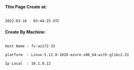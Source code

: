 
   
#### This Page Create at:

```bash

2022-03-16 - 03:44:25 UTC

```

#### Create By Machine:

```bash

Host Name : fv-az172-33

platform  : Linux-5.11.0-1028-azure-x86_64-with-glibc2.31

Ip Local  : 10.1.0.12

```

